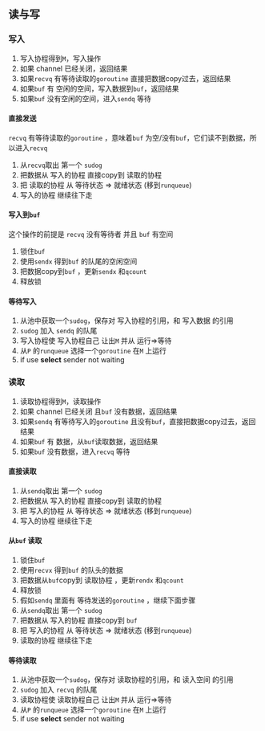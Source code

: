 ##  读与写
###   写入
1. 写入协程得到`M`，写入操作
2. 如果 channel 已经关闭，返回结果
3. 如果`recvq` 有等待读取的`goroutine` 直接把数据copy过去，返回结果
4. 如果`buf` 有  空闲的空间，写入数据到`buf`，返回结果
5. 如果`buf` 没有空闲的空间，进入`sendq` 等待

####    直接发送
`recvq` 有等待读取的`goroutine` ，意味着`buf` 为空/没有`buf`，它们读不到数据，所以进入`recvq` 
1. 从`recvq`取出 第一个 `sudog` 
2. 把数据从 写入的协程 直接copy到 读取的协程 
3. 把 读取的协程 从 等待状态 => 就绪状态 (移到`runqueue`)
4. 写入的协程 继续往下走

####    写入到`buf` 
这个操作的前提是 `recvq` 没有等待者 并且 `buf` 有空间
1. 锁住`buf` 
2. 使用`sendx` 得到`buf` 的队尾的空闲空间
3. 把数据copy到`buf` ，更新`sendx` 和`qcount`
4. 释放锁 

####    等待写入
1. 从池中获取一个`sudog`，保存对 写入协程的引用，和 写入数据 的引用
2. `sudog` 加入 `sendq` 的队尾
3. 写入协程使 写入协程自己 让出`M` 并从 运行=>等待
4. 从`P` 的`runqueue` 选择一个`goroutine` 在`M` 上运行 
5. if use **select** sender not waiting 



###   读取
1. 读取协程得到`M`，读取操作
2. 如果 channel 已经关闭 且`buf` 没有数据，返回结果
3. 如果`sendq` 有等待写入的`goroutine` 且没有`buf`，直接把数据copy过去，返回结果
4. 如果`buf` 有  数据，从`buf`读取数据，返回结果
5. 如果`buf` 没有数据，进入`recvq` 等待

####    直接读取
1. 从`sendq`取出 第一个 `sudog` 
2. 把数据从 写入的协程 直接copy到 读取的协程 
3. 把 写入的协程 从 等待状态 => 就绪状态 (移到`runqueue`)
4. 写入的协程 继续往下走

####    从`buf` 读取
1. 锁住`buf` 
2. 使用`recvx` 得到`buf` 的队头的数据
3. 把数据从`buf`copy到 读取协程 ，更新`rendx` 和`qcount`
4. 释放锁 
5. 假如`sendq` 里面有 等待发送的`goroutine` ，继续下面步骤
6. 从`sendq`取出 第一个 `sudog` 
7. 把数据从 写入的协程 直接copy到 `buf` 
8. 把 写入的协程 从 等待状态 => 就绪状态 (移到`runqueue`)
9. 读取的协程 继续往下走

####    等待读取
1. 从池中获取一个`sudog`，保存对 读取协程的引用，和 读入空间 的引用
2. `sudog` 加入 `recvq` 的队尾
3. 读取协程使 读取协程自己 让出`M` 并从 运行=>等待
4. 从`P` 的`runqueue` 选择一个`goroutine` 在`M` 上运行 
5. if use **select** sender not waiting 
